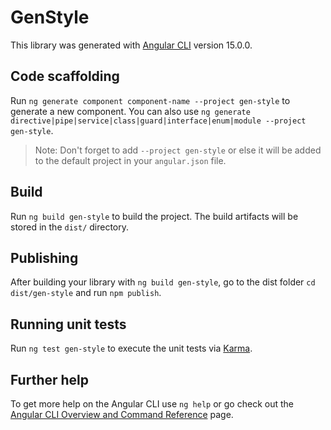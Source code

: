 # GenStyle

This library was generated with [Angular CLI](https://github.com/angular/angular-cli) version 15.0.0.

## Code scaffolding

Run `ng generate component component-name --project gen-style` to generate a new component. You can also use `ng generate directive|pipe|service|class|guard|interface|enum|module --project gen-style`.
> Note: Don't forget to add `--project gen-style` or else it will be added to the default project in your `angular.json` file. 

## Build

Run `ng build gen-style` to build the project. The build artifacts will be stored in the `dist/` directory.

## Publishing

After building your library with `ng build gen-style`, go to the dist folder `cd dist/gen-style` and run `npm publish`.

## Running unit tests

Run `ng test gen-style` to execute the unit tests via [Karma](https://karma-runner.github.io).

## Further help

To get more help on the Angular CLI use `ng help` or go check out the [Angular CLI Overview and Command Reference](https://angular.io/cli) page.
